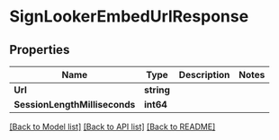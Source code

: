 # SignLookerEmbedUrlResponse

## Properties

Name | Type | Description | Notes
------------ | ------------- | ------------- | -------------
**Url** | **string** |  | 
**SessionLengthMilliseconds** | **int64** |  | 

[[Back to Model list]](../README.md#documentation-for-models) [[Back to API list]](../README.md#documentation-for-api-endpoints) [[Back to README]](../README.md)


